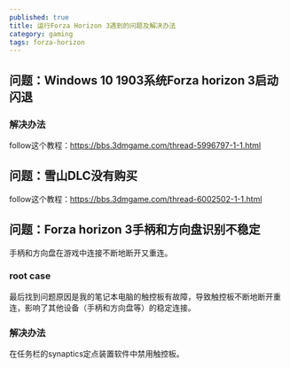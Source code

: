 ```yaml
---
published: true
title: 运行Forza Horizon 3遇到的问题及解决办法
category: gaming
tags: forza-horizon
---
```

## 问题：Windows 10 1903系统Forza horizon 3启动闪退

### 解决办法

follow这个教程：https://bbs.3dmgame.com/thread-5996797-1-1.html

## 问题：雪山DLC没有购买

follow这个教程：https://bbs.3dmgame.com/thread-6002502-1-1.html

## 问题：Forza horizon 3手柄和方向盘识别不稳定

手柄和方向盘在游戏中连接不断地断开又重连。

### root case

最后找到问题原因是我的笔记本电脑的触控板有故障，导致触控板不断地断开重连，影响了其他设备（手柄和方向盘等）的稳定连接。

### 解决办法

在任务栏的synaptics定点装置软件中禁用触控板。

